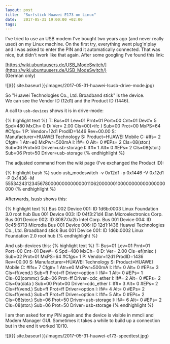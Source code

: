```yaml
---
layout: post
title:  "Surfstick Huawei E173 on Linux"
date:   2017-05-31 19:00:00 +02:00
tags:
---
```


I've tried to use an USB modem I've bought two years ago (and never really used) on my Linux machine.
On the first try, everything went plug'n'play and I was asked to enter the PIN and it automatically connected.
That was nice, but didn't work like that again. After some googling I've found this link:

[https://wiki.ubuntuusers.de/USB_ModeSwitch/](https://wiki.ubuntuusers.de/USB_ModeSwitch/)  
(German only)

![]({{ site.baseurl }}/images/2017-05-31-huawei-lsusb-drive-mode.jpg)

So "Huawei Technologies Co., Ltd. Broadband stick" is the device.  
We can see the Vendor ID (12d1) and the Product ID (1446).

A call to ```usb-devices``` shows it is in drive-mode:

{% highlight text %}
T:  Bus=01 Lev=01 Prnt=01 Port=00 Cnt=01 Dev#=  5 Spd=480 MxCh= 0
D:  Ver= 2.00 Cls=00(>ifc ) Sub=00 Prot=00 MxPS=64 #Cfgs=  1
P:  Vendor=12d1 ProdID=1446 Rev=00.00
S:  Manufacturer=HUAWEI Technology
S:  Product=HUAWEI Mobile
C:  #Ifs= 2 Cfg#= 1 Atr=e0 MxPwr=500mA
I:  If#= 0 Alt= 0 #EPs= 2 Cls=08(stor.) Sub=06 Prot=50 Driver=usb-storage
I:  If#= 1 Alt= 0 #EPs= 2 Cls=08(stor.) Sub=06 Prot=50 Driver=usb-storage
{% endhighlight %}

The adjusted command from the wiki page (I've exchanged the Product ID):

{% highlight bash %}
sudo usb_modeswitch -v 0x12d1 -p 0x1446 -V 0x12d1 -P 0x1436 -M 55534243123456780000000000000011062000000100000000000000000000
{% endhighlight %}

Afterwards, lsusb shows this:

{% highlight text %}
Bus 002 Device 001: ID 1d6b:0003 Linux Foundation 3.0 root hub
Bus 001 Device 003: ID 04f3:21d4 Elan Microelectronics Corp.
Bus 001 Device 002: ID 8087:0a2b Intel Corp.
Bus 001 Device 004: ID 0c45:6713 Microdia
Bus 001 Device 006: ID 12d1:1436 Huawei Technologies Co., Ltd. Broadband stick
Bus 001 Device 001: ID 1d6b:0002 Linux Foundation 2.0 root hub
{% endhighlight %}

And usb-devices this:
{% highlight text %}
T:  Bus=01 Lev=01 Prnt=01 Port=00 Cnt=01 Dev#=  6 Spd=480 MxCh= 0
D:  Ver= 2.00 Cls=ef(misc ) Sub=02 Prot=01 MxPS=64 #Cfgs=  1
P:  Vendor=12d1 ProdID=1436 Rev=00.00
S:  Manufacturer=HUAWEI Technology
S:  Product=HUAWEI Mobile
C:  #Ifs= 7 Cfg#= 1 Atr=e0 MxPwr=500mA
I:  If#= 0 Alt= 0 #EPs= 3 Cls=ff(vend.) Sub=ff Prot=ff Driver=option
I:  If#= 1 Alt= 0 #EPs= 1 Cls=02(commc) Sub=06 Prot=ff Driver=cdc_ether
I:  If#= 2 Alt= 0 #EPs= 2 Cls=0a(data ) Sub=00 Prot=00 Driver=cdc_ether
I:  If#= 3 Alt= 0 #EPs= 2 Cls=ff(vend.) Sub=ff Prot=ff Driver=option
I:  If#= 4 Alt= 0 #EPs= 2 Cls=ff(vend.) Sub=ff Prot=ff Driver=option
I:  If#= 5 Alt= 0 #EPs= 2 Cls=08(stor.) Sub=06 Prot=50 Driver=usb-storage
I:  If#= 6 Alt= 0 #EPs= 2 Cls=08(stor.) Sub=06 Prot=50 Driver=usb-storage
{% endhighlight %}

I am then asked for my PIN again and the device is visible in mmcli and Modem Manager GUI.
Sometimes it takes a while to build up a connection but in the end it worked 10/10.

![]({{ site.baseurl }}/images/2017-05-31-huawei-e173-speedtest.jpg)
